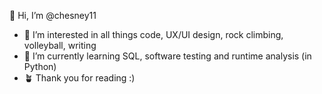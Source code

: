 👋 Hi, I’m @chesney11
- 💚 I’m interested in all things code, UX/UI design, rock climbing, volleyball, writing
- 🧩 I’m currently learning SQL, software testing and runtime analysis (in Python)
- 🪴 Thank you for reading :)



<!---
chesney11/chesney11 is a ✨ special ✨ repository because its `README.md` (this file) appears on your GitHub profile.
You can click the Preview link to take a look at your changes.
--->
